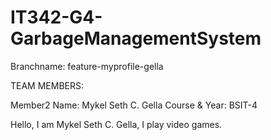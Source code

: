 # IT342-G4-GarbageManagementSystem

Branchname: feature-myprofile-gella

TEAM MEMBERS:


Member2
Name: Mykel Seth C. Gella
Course & Year: BSIT-4

Hello, I am Mykel Seth C. Gella, I play video games. 